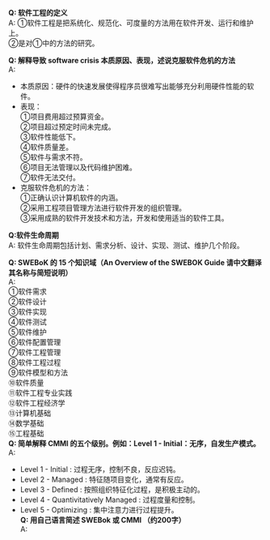 
**Q: 软件工程的定义**<br>
A:  ①软件工程是把系统化、规范化、可度量的方法用在软件开发、运行和维护上。<br>
   ②是对①中的方法的研究。<br>
   
**Q: 解释导致 software crisis 本质原因、表现，述说克服软件危机的方法**<br>
A: <br>
 - 本质原因：硬件的快速发展使得程序员很难写出能够充分利用硬件性能的软件。<br>
  - 表现：<br>
  		①项目费用超过预算资金。<br>
        ②项目超过预定时间未完成。<br>
        ③软件性能低下。<br>
        ④软件质量差。<br>
  		⑤软件与需求不符。<br>
  		⑥项目无法管理以及代码维护困难。<br>
  		⑦软件无法交付。<br>
  - 克服软件危机的方法：<br>
  		①正确认识计算机软件的内涵。<br>
  		②采用工程项目管理方法进行软件开发的组织管理。<br>
  		③采用成熟的软件开发技术和方法，开发和使用适当的软件工具。<br>

**Q:软件生命周期**<br>
A: 软件生命周期包括计划、需求分析、设计、实现、测试、维护几个阶段。<br>

**Q: SWEBoK 的 15 个知识域（An Overview of the SWEBOK Guide 请中文翻译其名称与简短说明）**<br>
A:<br>
①软件需求<br>
②软件设计<br>
③软件实现<br>
④软件测试<br>
⑤软件维护<br>
⑥软件配置管理<br>
⑦软件工程管理<br>
⑧软件工程过程<br>
⑨软件模型和方法<br>
⑩软件质量<br>
⑪软件工程专业实践<br>
⑫软件工程经济学<br>
⑬计算机基础<br>
⑭数学基础<br>
⑮工程基础<br>
**Q: 简单解释 CMMI 的五个级别。例如：Level 1 - Initial：无序，自发生产模式。**<br>
A:<br>
- Level 1 - Initial : 过程无序，控制不良，反应迟钝。<br>
- Level 2 - Managed : 特征随项目变化，通常有反应。<br>
- Level 3 - Defined : 按照组织特征化过程，是积极主动的。<br>
- Level 4 - Quantivitatively Managed : 过程度量和控制。<br>
- Level 5 - Optimizing : 集中注意力进行过程提升。<br>
**Q: 用自己语言简述 SWEBok 或 CMMI （约200字）**<br>
A:<br>
